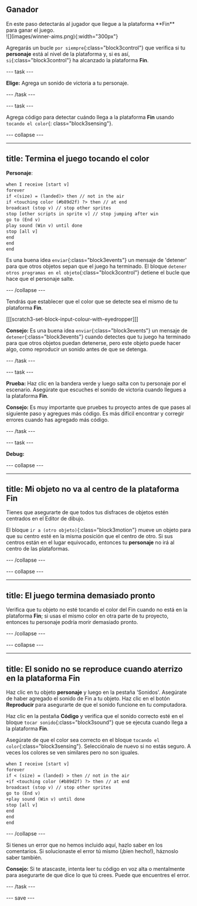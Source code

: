 ## Ganador

<div style="display: flex; flex-wrap: wrap">
<div style="flex-basis: 200px; flex-grow: 1; margin-right: 15px;">
En este paso detectarás al jugador que llegue a la plataforma **Fin** para ganar el juego. 
</div>
<div>
![](images/winner-aims.png){:width="300px"}
</div>
</div>

Agregarás un bucle `por siempre`{:class="block3control"} que verifica si tu **personaje** está al nivel de la plataforma y, si es así, `si`{:class="block3control"} ha alcanzado la plataforma **Fin**.

--- task ---

**Elige:** Agrega un sonido de victoria a tu personaje.

--- /task ---

--- task ---

Agrega código para detectar cuándo llega a la plataforma **Fin** usando `tocando el color`{: class="block3sensing"}.

--- collapse ---

---
title: Termina el juego tocando el color
---

**Personaje**:

```blocks3
when I receive [start v]
forever
if <(size) = (landed)> then // not in the air
if <touching color (#b89d2f) ?> then // at end
broadcast (stop v) // stop other sprites
stop [other scripts in sprite v] // stop jumping after win
go to (End v)
play sound (Win v) until done
stop [all v]
end
end
end
```

Es una buena idea `enviar`{:class="block3events"} un mensaje de 'detener' para que otros objetos sepan que el juego ha terminado. El bloque `detener otros programas en el objeto`{:class="block3control"} detiene el bucle que hace que el personaje salte.

--- /collapse ---

Tendrás que establecer que el color que se detecte sea el mismo de tu plataforma **Fin**.

[[[scratch3-set-block-input-colour-with-eyedropper]]]

**Consejo:** Es una buena idea `enviar`{:class="block3events"} un mensaje de `detener`{:class="block3events"} cuando detectes que tu juego ha terminado para que otros objetos puedan detenerse, pero este objeto puede hacer algo, como reproducir un sonido antes de que se detenga.

--- /task ---

--- task ---

**Prueba:** Haz clic en la bandera verde y luego salta con tu personaje por el escenario. Asegúrate que escuches el sonido de victoria cuando llegues a la plataforma **Fin**.

**Consejo:** Es muy importante que pruebes tu proyecto antes de que pases al siguiente paso y agregues más código. Es más difícil encontrar y corregir errores cuando has agregado más código.

--- /task ---


--- task ---

**Debug:**

--- collapse ---

---
title: Mi objeto no va al centro de la plataforma Fin
---

Tienes que asegurarte de que todos tus disfraces de objetos estén centrados en el Editor de dibujo.

El bloque `ir a (otro objeto)`{:class="block3motion"} mueve un objeto para que su centro esté en la misma posición que el centro de otro. Si sus centros están en el lugar equivocado, entonces tu **personaje** no irá al centro de las plataformas.

--- /collapse ---

--- collapse ---

---
title: El juego termina demasiado pronto
---

Verifica que tu objeto no esté tocando el color del Fin cuando no está en la plataforma **Fin**; si usas el mismo color en otra parte de tu proyecto, entonces tu personaje podría morir demasiado pronto.

--- /collapse ---

--- collapse ---

---
title: El sonido no se reproduce cuando aterrizo en la plataforma Fin
---

Haz clic en tu objeto **personaje** y luego en la pestaña 'Sonidos'. Asegúrate de haber agregado el sonido de Fin a tu objeto. Haz clic en el botón **Reproducir** para asegurarte de que el sonido funcione en tu computadora.

Haz clic en la pestaña **Código** y verifica que el sonido correcto esté en el bloque `tocar sonido`{:class="block3sound"} que se ejecuta cuando llega a la plataforma **Fin**.

Asegúrate de que el color sea correcto en el bloque `tocando el color`{:class="block3sensing"}. Selecciónalo de nuevo si no estás seguro. A veces los colores se ven similares pero no son iguales.

```blocks3
when I receive [start v]
forever
if < (size) = (landed) > then // not in the air
+if <touching color (#b89d2f) ?> then // at end
broadcast (stop v) // stop other sprites
go to (End v)
+play sound (Win v) until done
stop [all v]
end
end
end
```

--- /collapse ---

Si tienes un error que no hemos incluido aquí, hazlo saber en los comentarios. Si solucionaste el error tú mismo (¡bien hecho!), háznoslo saber también.

**Consejo:** Si te atascaste, intenta leer tu código en voz alta o mentalmente para asegurarte de que dice lo que tú crees. Puede que encuentres el error.

--- /task ---

--- save ---

